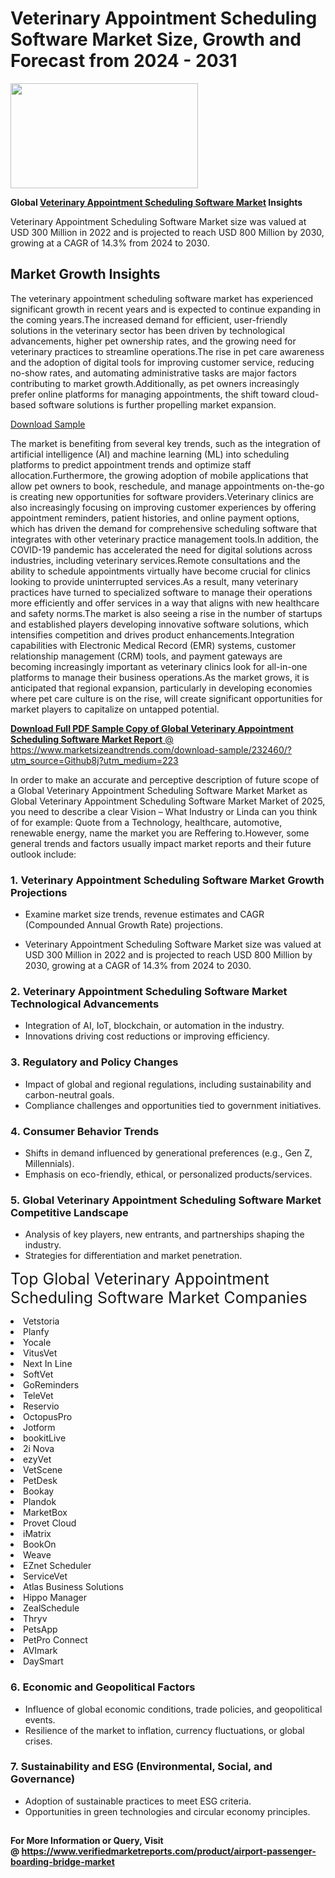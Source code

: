 <H1>Veterinary Appointment Scheduling Software Market Size, Growth and Forecast from 2024 - 2031</H1><img class="aligncenter size-medium wp-image-584254" src="https://thirdeyenews.in/wp-content/uploads/2024/09/Global-Market-Research-300x168.jpeg" alt="" width="300" height="168" /><p><strong>Global&nbsp;<a href="https://www.marketsizeandtrends.com/download-sample/232460/?utm_source=Github8j?utm_medium=223">Veterinary Appointment Scheduling Software Market</a> Insights</strong></p><p>Veterinary Appointment Scheduling Software Market size was valued at USD 300 Million in 2022 and is projected to reach USD 800 Million by 2030, growing at a CAGR of 14.3% from 2024 to 2030.</p><p><h2>Market Growth Insights</h2> <p>The veterinary appointment scheduling software market has experienced significant growth in recent years and is expected to continue expanding in the coming years.The increased demand for efficient, user-friendly solutions in the veterinary sector has been driven by technological advancements, higher pet ownership rates, and the growing need for veterinary practices to streamline operations.The rise in pet care awareness and the adoption of digital tools for improving customer service, reducing no-show rates, and automating administrative tasks are major factors contributing to market growth.Additionally, as pet owners increasingly prefer online platforms for managing appointments, the shift toward cloud-based software solutions is further propelling market expansion.</p> <p><a href="#">Download Sample</a></p> <p>The market is benefiting from several key trends, such as the integration of artificial intelligence (AI) and machine learning (ML) into scheduling platforms to predict appointment trends and optimize staff allocation.Furthermore, the growing adoption of mobile applications that allow pet owners to book, reschedule, and manage appointments on-the-go is creating new opportunities for software providers.Veterinary clinics are also increasingly focusing on improving customer experiences by offering appointment reminders, patient histories, and online payment options, which has driven the demand for comprehensive scheduling software that integrates with other veterinary practice management tools.In addition, the COVID-19 pandemic has accelerated the need for digital solutions across industries, including veterinary services.Remote consultations and the ability to schedule appointments virtually have become crucial for clinics looking to provide uninterrupted services.As a result, many veterinary practices have turned to specialized software to manage their operations more efficiently and offer services in a way that aligns with new healthcare and safety norms.The market is also seeing a rise in the number of startups and established players developing innovative software solutions, which intensifies competition and drives product enhancements.Integration capabilities with Electronic Medical Record (EMR) systems, customer relationship management (CRM) tools, and payment gateways are becoming increasingly important as veterinary clinics look for all-in-one platforms to manage their business operations.As the market grows, it is anticipated that regional expansion, particularly in developing economies where pet care culture is on the rise, will create significant opportunities for market players to capitalize on untapped potential.</p> <p><a href="#"></p><p><span class=""><strong>Download Full PDF Sample Copy of Global Veterinary Appointment Scheduling Software Market Report</strong> @ <a href="https://www.marketsizeandtrends.com/download-sample/232460/?utm_source=Github8j?utm_medium=223" target="_blank">https://www.marketsizeandtrends.com/download-sample/232460/?utm_source=Github8j?utm_medium=223</a></span></p><p>In order to make an accurate and perceptive description of future scope of a Global&nbsp;Veterinary Appointment Scheduling Software Market Market as Global&nbsp;Veterinary Appointment Scheduling Software Market Market of 2025, you need to describe a clear Vision &ndash; What Industry or Linda can you think of for example: Quote from a Technology, healthcare, automotive, renewable energy, name the market you are Reffering to.However, some general trends and factors usually impact market reports and their future outlook include:</p><h3>1.&nbsp;<strong>Veterinary Appointment Scheduling Software Market Growth Projections</strong></h3><ul><li>Examine market size trends, revenue estimates and CAGR (Compounded Annual Growth Rate) projections.</li><li><p>Veterinary Appointment Scheduling Software Market size was valued at USD 300 Million in 2022 and is projected to reach USD 800 Million by 2030, growing at a CAGR of 14.3% from 2024 to 2030.</p></li></ul><h3>2.&nbsp;<strong>Veterinary Appointment Scheduling Software Market Technological Advancements</strong></h3><ul><li>Integration of AI, IoT, blockchain, or automation in the industry.</li><li>Innovations driving cost reductions or improving efficiency.</li></ul><h3>3.&nbsp;<strong>Regulatory and Policy Changes</strong></h3><ul><li>Impact of global and regional regulations, including sustainability and carbon-neutral goals.</li><li>Compliance challenges and opportunities tied to government initiatives.</li></ul><h3>4.&nbsp;<strong>Consumer Behavior Trends</strong></h3><ul><li>Shifts in demand influenced by generational preferences (e.g., Gen Z, Millennials).</li><li>Emphasis on eco-friendly, ethical, or personalized products/services.</li></ul><h3>5.&nbsp;<strong>Global Veterinary Appointment Scheduling Software Market Competitive Landscape</strong></h3><ul><li>Analysis of key players, new entrants, and partnerships shaping the industry.</li><li>Strategies for differentiation and market penetration.</li></ul><p data-pm-slice="1 1 []"><span style="color: inherit; font-family: inherit; font-size: 25px;">Top Global Veterinary Appointment Scheduling Software Market Companies</span></p><div class="" data-test-id=""><p><li>Vetstoria</li><li> Planfy</li><li> Yocale</li><li> VitusVet</li><li> Next In Line</li><li> SoftVet</li><li> GoReminders</li><li> TeleVet</li><li> Reservio</li><li> OctopusPro</li><li> Jotform</li><li> bookitLive</li><li> 2i Nova</li><li> ezyVet</li><li> VetScene</li><li> PetDesk</li><li> Bookay</li><li> Plandok</li><li> MarketBox</li><li> Provet Cloud</li><li> iMatrix</li><li> BookOn</li><li> Weave</li><li> EZnet Scheduler</li><li> ServiceVet</li><li> Atlas Business Solutions</li><li> Hippo Manager</li><li> ZealSchedule</li><li> Thryv</li><li> PetsApp</li><li> PetPro Connect</li><li> AVImark</li><li> DaySmart</li></p></div><h3>6.&nbsp;<strong>Economic and Geopolitical Factors</strong></h3><ul><li>Influence of global economic conditions, trade policies, and geopolitical events.</li><li>Resilience of the market to inflation, currency fluctuations, or global crises.</li></ul><h3>7.&nbsp;<strong>Sustainability and ESG (Environmental, Social, and Governance)</strong></h3><ul><li>Adoption of sustainable practices to meet ESG criteria.</li><li>Opportunities in green technologies and circular economy principles.</li></ul><h2><strong style="font-size: 14px;">For More Information or Query, Visit @&nbsp;</strong><a style="background-color: #ffffff; font-size: 14px;" href="https://www.marketsizeandtrends.com/report/veterinary-appointment-scheduling-software-market/" target="_blank">https://www.verifiedmarketreports.com/product/airport-passenger-boarding-bridge-market</a></h2>